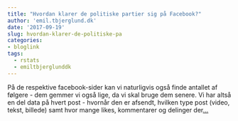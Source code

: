 ```yaml
---
title: "Hvordan klarer de politiske partier sig på Facebook?"
author: 'emil.tbjerglund.dk'
date: '2017-09-19'
slug: hvordan-klarer-de-politiske-pa
categories:
- bloglink
tags:
  - rstats
  - emiltbjerglunddk
---
```


På de respektive facebook-sider kan vi naturligvis også finde antallet af følgere - dem gemmer vi også lige, da vi skal bruge dem senere. Vi har altså en del data på hvert post - hvornår den er afsendt, hvilken type post (video, tekst, billede) samt hvor mange likes, kommentarer og delinger der[... <i class="fas fa-external-link-alt"></i>](https://emil.tbjerglund.dk/post/hvordan-klarer-de-politiske-partier-sig-paa-facebook/)

